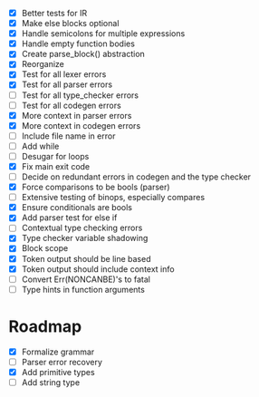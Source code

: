 - [x] Better tests for IR
- [x] Make else blocks optional
- [x] Handle semicolons for multiple expressions
- [x] Handle empty function bodies
- [x] Create parse_block() abstraction
- [x] Reorganize
- [x] Test for all lexer errors
- [x] Test for all parser errors
- [ ] Test for all type_checker errors
- [ ] Test for all codegen errors
- [x] More context in parser errors
- [x] More context in codegen errors
- [ ] Include file name in error
- [ ] Add while
- [ ] Desugar for loops
- [x] Fix main exit code
- [ ] Decide on redundant errors in codegen and the type checker
- [x] Force comparisons to be bools (parser)
- [ ] Extensive testing of binops, especially compares
- [x] Ensure conditionals are bools
- [x] Add parser test for else if
- [ ] Contextual type checking errors
- [x] Type checker variable shadowing
- [x] Block scope
- [x] Token output should be line based
- [x] Token output should include context info
- [ ] Convert Err(NONCANBE)'s to fatal
- [ ] Type hints in function arguments

# Roadmap
- [x] Formalize grammar
- [ ] Parser error recovery
- [x] Add primitive types
- [ ] Add string type
